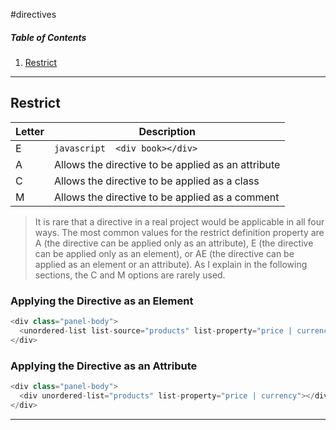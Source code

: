 #directives

##### Table of Contents
1. [Restrict](#restrict)

---

## Restrict
| Letter | Description |
| ------ | ----------- |
|E | ``` javascript  <div book></div> ```|
|A |Allows the directive to be applied as an attribute|
|C |Allows the directive to be applied as a class|
|M |Allows the directive to be applied as a comment|

> It is rare that a directive in a real project would be applicable in all four ways. The most common values for the
restrict definition property are A (the directive can be applied only as an attribute), E (the directive can be applied only
as an element), or AE (the directive can be applied as an element or an attribute). As I explain in the following sections,
the C and M options are rarely used.

### Applying the Directive as an Element
``` javascript
<div class="panel-body">
  <unordered-list list-source="products" list-property="price | currency" />
</div>
```

### Applying the Directive as an Attribute
``` javascript
<div class="panel-body">
  <div unordered-list="products" list-property="price | currency"></div>
</div>
```
---
